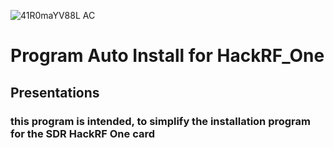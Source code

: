 ![41R0maYV88L _AC_](https://user-images.githubusercontent.com/59021489/72664030-80470780-39f9-11ea-90a9-6286acba61b7.jpg)
# Program Auto Install for HackRF_One
## Presentations
### this program is intended, to simplify the installation program for the SDR HackRF One card 
